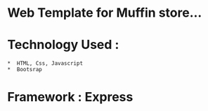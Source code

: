 # Web Template for Muffin store...
# Technology Used : 
    *  HTML, Css, Javascript
    *  Bootsrap
# Framework : Express

